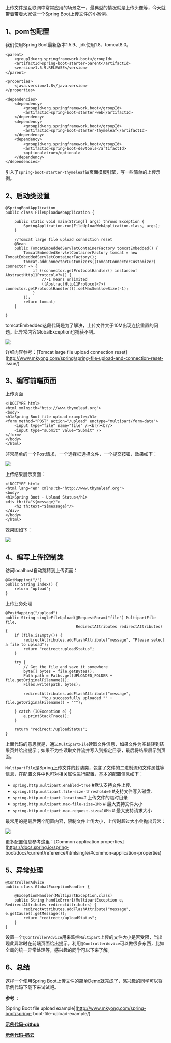 上传文件是互联网中常常应用的场景之一，最典型的情况就是上传头像等，今天就带着带着大家做一个Spring Boot上传文件的小案例。

## 1、pom包配置

我们使用Spring Boot最新版本1.5.9、jdk使用1.8、tomcat8.0。

    
    
    <parent>
        <groupId>org.springframework.boot</groupId>
        <artifactId>spring-boot-starter-parent</artifactId>
        <version>1.5.9.RELEASE</version>
    </parent>
    
    <properties>
        <java.version>1.8</java.version>
    </properties>
    
    <dependencies>
        <dependency>
            <groupId>org.springframework.boot</groupId>
            <artifactId>spring-boot-starter-web</artifactId>
        </dependency>
        <dependency>
            <groupId>org.springframework.boot</groupId>
            <artifactId>spring-boot-starter-thymeleaf</artifactId>
        </dependency>
        <dependency>
            <groupId>org.springframework.boot</groupId>
            <artifactId>spring-boot-devtools</artifactId>
            <optional>true</optional>
        </dependency>
    </dependencies>

引入了`spring-boot-starter-thymeleaf`做页面模板引擎，写一些简单的上传示例。

## 2、启动类设置

    
    
    @SpringBootApplication
    public class FileUploadWebApplication {
    
        public static void main(String[] args) throws Exception {
            SpringApplication.run(FileUploadWebApplication.class, args);
        }
    
        //Tomcat large file upload connection reset
        @Bean
        public TomcatEmbeddedServletContainerFactory tomcatEmbedded() {
            TomcatEmbeddedServletContainerFactory tomcat = new TomcatEmbeddedServletContainerFactory();
            tomcat.addConnectorCustomizers((TomcatConnectorCustomizer) connector -> {
                if ((connector.getProtocolHandler() instanceof AbstractHttp11Protocol<?>)) {
                    //-1 means unlimited
                    ((AbstractHttp11Protocol<?>) connector.getProtocolHandler()).setMaxSwallowSize(-1);
                }
            });
            return tomcat;
        }
    
    }

tomcatEmbedded这段代码是为了解决，上传文件大于10M出现连接重置的问题。此异常内容GlobalException也捕获不到。

![](../md/img/ityouknow/connect_rest.png)

详细内容参考：[Tomcat large file upload connection
reset](http://www.mkyong.com/spring/spring-file-upload-and-connection-reset-
issue/)

## 3、编写前端页面

上传页面

    
    
    <!DOCTYPE html>
    <html xmlns:th="http://www.thymeleaf.org">
    <body>
    <h1>Spring Boot file upload example</h1>
    <form method="POST" action="/upload" enctype="multipart/form-data">
        <input type="file" name="file" /><br/><br/>
        <input type="submit" value="Submit" />
    </form>
    </body>
    </html>

非常简单的一个Post请求，一个选择框选择文件，一个提交按钮，效果如下：

![](../md/img/ityouknow/upload_submit.png)

上传结果展示页面：

    
    
    <!DOCTYPE html>
    <html lang="en" xmlns:th="http://www.thymeleaf.org">
    <body>
    <h1>Spring Boot - Upload Status</h1>
    <div th:if="${message}">
        <h2 th:text="${message}"/>
    </div>
    </body>
    </html>

效果图如下：

![](../md/img/ityouknow/uploadstatus.png)

## 4、编写上传控制类

访问localhost自动跳转到上传页面：

    
    
    @GetMapping("/")
    public String index() {
        return "upload";
    }

上传业务处理

    
    
    @PostMapping("/upload") 
    public String singleFileUpload(@RequestParam("file") MultipartFile file,
                                   RedirectAttributes redirectAttributes) {
        if (file.isEmpty()) {
            redirectAttributes.addFlashAttribute("message", "Please select a file to upload");
            return "redirect:uploadStatus";
        }
    
        try {
            // Get the file and save it somewhere
            byte[] bytes = file.getBytes();
            Path path = Paths.get(UPLOADED_FOLDER + file.getOriginalFilename());
            Files.write(path, bytes);
    
            redirectAttributes.addFlashAttribute("message",
                    "You successfully uploaded "" + file.getOriginalFilename() + """);
    
        } catch (IOException e) {
            e.printStackTrace();
        }
    
        return "redirect:/uploadStatus";
    }

上面代码的意思就是，通过`MultipartFile`读取文件信息，如果文件为空跳转到结果页并给出提示；如果不为空读取文件流并写入到指定目录，最后将结果展示到页面。

`MultipartFile`是Spring上传文件的封装类，包含了文件的二进制流和文件属性等信息，在配置文件中也可对相关属性进行配置，基本的配置信息如下：

  * `spring.http.multipart.enabled=true` #默认支持文件上传.
  * `spring.http.multipart.file-size-threshold=0` #支持文件写入磁盘.
  * `spring.http.multipart.location=`# 上传文件的临时目录
  * `spring.http.multipart.max-file-size=1Mb` # 最大支持文件大小
  * `spring.http.multipart.max-request-size=10Mb` # 最大支持请求大小

最常用的是最后两个配置内容，限制文件上传大小，上传时超过大小会抛出异常：

![](../md/img/ityouknow/uploadmax.png)

更多配置信息参考这里：[Common application properties](https://docs.spring.io/spring-
boot/docs/current/reference/htmlsingle/#common-application-properties)

## 5、异常处理

    
    
    @ControllerAdvice
    public class GlobalExceptionHandler {
    
        @ExceptionHandler(MultipartException.class)
        public String handleError1(MultipartException e, RedirectAttributes redirectAttributes) {
            redirectAttributes.addFlashAttribute("message", e.getCause().getMessage());
            return "redirect:/uploadStatus";
        }
    }

设置一个`@ControllerAdvice`用来监控`Multipart`上传的文件大小是否受限，当出现此异常时在前端页面给出提示。利用`@ControllerAdvice`可以做很多东西，比如全局的统一异常处理等，感兴趣的同学可以下来了解。

## 6、总结

这样一个使用Spring Boot上传文件的简单Demo就完成了，感兴趣的同学可以将示例代码下载下来试试吧。

**参考** ：

[Spring Boot file upload example](http://www.mkyong.com/spring-boot/spring-
boot-file-upload-example/)

**[示例代码-github](https://github.com/ityouknow/spring-boot-examples)**

**[示例代码-码云](https://gitee.com/ityouknow/spring-boot-examples)**

